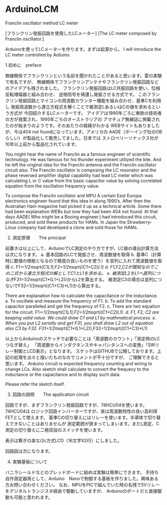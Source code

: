 # ArduinoLCM
Franclin oscillator method LC meter

[フランクリン発振回路を使用したLCメーター]
[The LC meter composed by Franclin oscillator.]

Arduinoを使ってLCメーターを作ります。まずは起源から。
I will introduce the LC meter controlled by Arduino.

1.初めに　preface

無線関係でフランクリンという名前を聞かれたことがあると思います。雷の実験で有名ですが、
無線関係でフランクリンアンテナやフランクリン発振回路などのアイデアも残されました。
フランクリン発振回路はLC共振回路を使い、位相反転増幅器と組み合わせ、
逆相信号を帰還し発振させる方式です。
このフランクリン発振回路とマイコンの周波数カウンター機能を組み合わせ、基準Cを利用し
発振周波数から連立方程式を解くことで被測定LあるいはCの値を求めるという方式が
今回紹介するLCメーターです。
アイデアは1990年ごろに東欧の技術者の方が発案され、1995年ごろのオーストラリアの
アマチュア無線誌に掲載されたのが始まりのようです。そのあたりの経緯がわかる
WEBサイトもありましたが、今は404 not foundになっています。アメリカの
AADE（ボーイング社のOBらしい）が製品化して販売してました。日本では
ストロベリーリナックス社が10年以上前から製品化されています。

You might hear the name of Franclin as a famous engineer of scientific technology. 
He was famous for his thunder experiment utilized the kite. And he left the original idea 
for the Franclin antenna and the Franclin oscillator circuit also. The Franclin oscillator is 
composing the LC resonator and the phase reversed amplifier digital capability 
had lead LC meter which was calculating L or C value from the basic capacitor value 
by solving correlated equation from the oscillation frequency value.

To compose the Franclin oscillator and MPU 
A certain East Europa electronics engineer found that this idea in along 1990’s. After then 
the Australian Ham magazine had picked it up as a technical article. Some there had 
been explanation WEBs but now they had been 404 not found. At that days 
AADE( Who might be a Booing engineer.) had introduced this circuit, produced, and sold these 
products for HAMs. In Japan the Strawberry-Linux company had developed a clone
and sold those for HAMs.


2. 測定原理　　The principal

前置きは以上にして、ArduinoでLC測定のやり方ですが、LC値の導出計算方法は次になります。
a.	基本回路のLCで発振させ、周波数値を取得
b.	基準C（計算時に数値の根拠となるので精度の良いものを使う）を並列に入れて周波数値を取得
c.	F1＝1/2*π*sqrt(C1*L1),F2=1/2*π*sqrt((C1+C2)*L1)
d.	F1,F2,C2が既知なのでこの二式から連立方程式の解としてC1とL1を求める。
e.	被測定L2をL1へ直列につなぎF31=1/2*π*sqrt(C1*(L1+L2))からL2を算出する。
被測定C3の場合は並列につないでF32=1/2*π*sqrt((C1+C3)*L1)から算出する。

There are explanation how to calculate the capacitance or the inductance.
a. To oscillate and measure the frequency of F1.
b. To add the standard capacitor paralleled and get the frequency of F2.
c. There are two equation for the circuit. F1＝1/2*π*sqrt(C1*L1),F2=1/2*π*sqrt((C1+C2)*L1).
d. F1, F2, C2 are keeping valid value. We could draw C1 and L1 by mathmatical process.
e. When you put L2 serially and get F31, you shall draw L2 out of equation also C3 by F32.
F31=1/2*π*sqrt(C1*(L1+L2)),F32=1/2*π*sqrt((C1+C3)*L1)

以上からArduinoのスケッチで必要なことは「周波数のカウント」「測定時のLCつなぎ替え」
「周波数からインダクタンスやキャパシタンスへの変換」「SWリレー制御とLCD表示」となります。
スケッチはGITHUBで公開しております。上記の処理を淡々と描いたものなのでコメントが不十分ですが、
ご理解できると思います。
Arduino circuit is expected frequency counting and wiring to change LCs.
Also sketch shall calculate to convert the frequecy to the inductance or the 
capacitance and to display such data.

Please refer the sketch itself.

3. 回路の説明　　The application circuit

回路ですが、まずフランクリン発振回路ですが、74HCU04を使います。74HCU04は
ロジック回路インバーターですが、実は周波数特性の良い高利得FETとして使えます。
基準Cの切り替えにはリレーを使います。半導体で切り替えできないことはありませんが
測定範囲が狭まってしまいます。またL測定、C測定の切り替えに二極双投のスイッチを使います。

表示は繋ぎの楽なi2c方式LCD（16文字X2行）にしました。

回路図は次になります。

4. 実験基板について  

バニラシールドなどのブレッドボードに組めば実験は簡単にできます。
手持ち自作測定器用として、Arduino　Nanoで制御する基板を作りました。興味ある方お問い合わせください。
なお、MPUをPICで組んでいた時の名残で5Vリレーをデジタルトランジスタ経由で駆動していますが、
Arduinoのポートだと直接駆動も可能と思われます。

